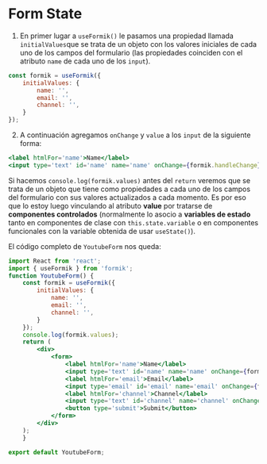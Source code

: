 # Form State
1. En primer lugar a `useFormik()` le pasamos una propiedad llamada `initialValues`que se trata de un objeto con los valores iniciales de cada uno de los campos del formulario (las propiedades coinciden con el atributo `name` de cada uno de los `input`).

```jsx
const formik = useFormik({
	initialValues: {
		name: '',
		email: '',
		channel: '',
	}
});
```

2. A continuación agregamos `onChange` y `value` a los `input` de la siguiente forma:
```jsx
<label htmlFor='name'>Name</label>
<input type='text' id='name' name='name' onChange={formik.handleChange} value={formik.values.name} />
```

Si hacemos `console.log(formik.values)` antes del `return` veremos que se trata de un objeto que tiene como propiedades a cada uno de los campos del formulario con sus valores actualizados a cada momento. 
Es por eso que lo estoy luego vinculando al atributo **value** por tratarse de **componentes controlados** (normalmente lo asocio a **variables de estado** tanto en componentes de clase con `this.state.variable` o en componentes funcionales con la variable obtenida de usar `useState()`).

El código completo de `YoutubeForm` nos queda:

```jsx
import React from 'react';
import { useFormik } from 'formik';
function YoutubeForm() {
	const formik = useFormik({
		initialValues: {
			name: '',
			email: '',
			channel: '',
		}
	});
	console.log(formik.values);
	return (
		<div>
			<form>
				<label htmlFor='name'>Name</label>
				<input type='text' id='name' name='name' onChange={formik.handleChange} value={formik.values.name} />
				<label htmlFor='email'>Email</label>
				<input type='email' id='email' name='email' onChange={formik.handleChange} value={formik.values.email} />
				<label htmlFor='channel'>Channel</label>
				<input type='text' id='channel' name='channel' onChange={formik.handleChange} value={formik.values.channel} />
				<button type='submit'>Submit</button>
			</form>
		</div>
	);
	}

export default YoutubeForm;

```